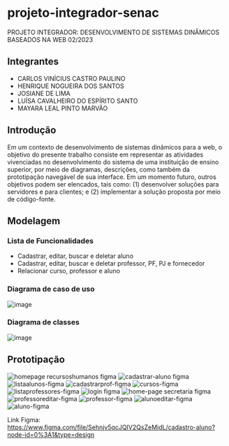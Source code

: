 # projeto-integrador-senac
PROJETO INTEGRADOR: DESENVOLVIMENTO DE SISTEMAS DINÂMICOS BASEADOS NA WEB 02/2023


## Integrantes
- CARLOS VINÍCIUS CASTRO PAULINO
- HENRIQUE NOGUEIRA DOS SANTOS
- JOSIANE DE LIMA
- LUÍSA CAVALHEIRO DO ESPÍRITO SANTO
- MAYARA LEAL PINTO MARVÃO


## Introdução
Em um contexto de desenvolvimento de sistemas dinâmicos para a web, o objetivo do presente trabalho consiste em representar as atividades vivenciadas no desenvolvimento do sistema de uma instituição de ensino superior, por meio de diagramas, descrições, como também da prototipação navegável de sua interface. Em um momento futuro, outros objetivos podem ser elencados, tais como: (1) desenvolver soluções para servidores e para clientes; e (2) implementar a solução proposta por meio de código-fonte.

   
## Modelagem 

### Lista de Funcionalidades
- Cadastrar, editar, buscar e deletar aluno
- Cadastrar, editar, buscar e deletar professor, PF, PJ e fornecedor
- Relacionar curso, professor e aluno
  

### Diagrama de caso de uso
![image](https://github.com/Luisa-Cavalheiro/projeto-integrador-senac/assets/107591176/0ea08645-550d-499a-bf57-4611fadcfad8)


### Diagrama de classes
![image](https://github.com/Luisa-Cavalheiro/projeto-integrador-senac/assets/107591176/be90ab30-0488-4f4c-98ed-cddaa952615e)

## Prototipação

![homepage recursoshumanos figma](https://github.com/Luisa-Cavalheiro/projeto-integrador-senac/assets/47835638/60f2aa4a-3edb-446a-808d-6967e5289e91)
![cadastrar-aluno figma](https://github.com/Luisa-Cavalheiro/projeto-integrador-senac/assets/47835638/2283befd-67b0-4bcc-ab43-46631d1d673e)
![listaalunos-figma](https://github.com/Luisa-Cavalheiro/projeto-integrador-senac/assets/47835638/4f8ccf47-7b74-476e-9dd8-cfec819f0f2e)
![cadastrarprof-figma](https://github.com/Luisa-Cavalheiro/projeto-integrador-senac/assets/47835638/07b86ad5-1f98-46a4-9c09-88e10edbfceb)
![cursos-figma](https://github.com/Luisa-Cavalheiro/projeto-integrador-senac/assets/47835638/75b5dc04-6ccf-414b-b73e-f54767ce0d58)
![listaprofessores-figma](https://github.com/Luisa-Cavalheiro/projeto-integrador-senac/assets/47835638/f6d1f51c-9ee6-4c1b-8882-483fa31f3453)
![login figma](https://github.com/Luisa-Cavalheiro/projeto-integrador-senac/assets/47835638/3486c03d-7fcb-4e77-b2c3-a9b230605a99)
![home-page secretaria figma](https://github.com/Luisa-Cavalheiro/projeto-integrador-senac/assets/47835638/de10bf48-e8dc-4feb-95d8-a546a8b5d9a0)
![professoreditar-figma](https://github.com/Luisa-Cavalheiro/projeto-integrador-senac/assets/47835638/69aa69dd-79bd-434e-a5ad-20dc1b6256ec)
![professor-figma](https://github.com/Luisa-Cavalheiro/projeto-integrador-senac/assets/47835638/dbfd1036-3004-4c5e-a3c3-45414b00531d)
![alunoeditar-figma](https://github.com/Luisa-Cavalheiro/projeto-integrador-senac/assets/47835638/243b83d0-b7ac-4734-8cb3-87fad5fda2a4)
![aluno-figma](https://github.com/Luisa-Cavalheiro/projeto-integrador-senac/assets/47835638/93363dc5-d568-4907-b3bf-6ad5e400796e)

Link Figma: https://www.figma.com/file/Sehnjv5qcJQIV2QsZeMidL/cadastro-aluno?node-id=0%3A1&type=design 
